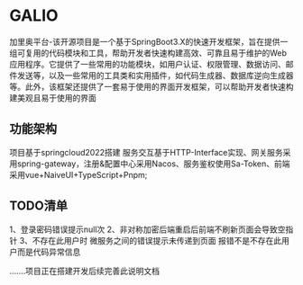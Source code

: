 # GALIO
加里奥平台-该开源项目是一个基于SpringBoot3.X的快速开发框架，旨在提供一组可复用的代码模块和工具，帮助开发者快速构建高效、可靠且易于维护的Web应用程序。它提供了一些常用的功能模块，如用户认证、权限管理、数据访问、邮件发送等，以及一些常用的工具类和实用插件，如代码生成器、数据库逆向生成器等。此外，该框架还提供了一套易于使用的界面开发框架，可以帮助开发者快速构建美观且易于使用的界面

## 功能架构
项目基于springcloud2022搭建 服务交互基于HTTP-Interface实现、网关服务采用spring-gateway，注册&配置中心采用Nacos、服务鉴权使用Sa-Token、前端采用vue+NaiveUI+TypeScript+Pnpm;

## TODO清单
  1、登录密码错误提示null次
  2、非对称加密后端重启后前端不刷新页面会导致空指针
  3、不存在此用户时 微服务之间的错误提示未传递到页面 报错不是不存在此用户而是代码异常信息



.......项目正在搭建开发后续完善此说明文档

